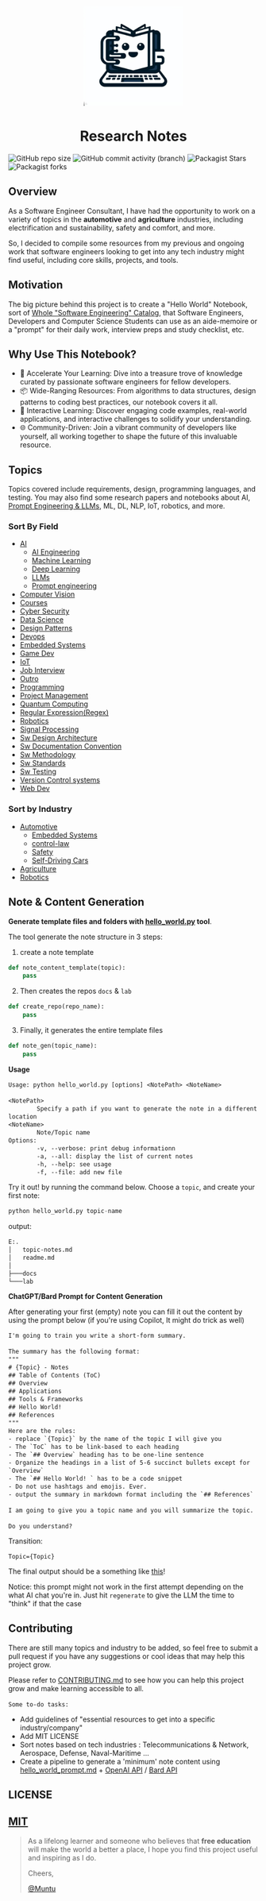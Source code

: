 <p align="center" width="100%">
    <img src="./outro/logo.jpg" width="200" style="border:0px solid #FFFFFF; padding:1px; margin:1px">
</p>

<h1 align="center" width="100%"> Research Notes</h1>

![GitHub repo size](https://img.shields.io/github/repo-size/afondiel/research-notes) ![GitHub commit activity (branch)](https://img.shields.io/github/commit-activity/t/afondiel/research-notes/master) ![Packagist Stars](https://img.shields.io/github/stars/afondiel/research-notes.svg) ![Packagist forks](https://img.shields.io/github/forks/afondiel/research-notes.svg) 

## Overview

As a Software Engineer Consultant, I have had the opportunity to work on a variety of topics in the **automotive** and **agriculture** industries, including electrification and sustainability, safety and comfort, and more.

So, I decided to compile some resources from my previous and ongoing work that software engineers looking to get into any tech industry might find useful, including core skills, projects, and tools.

## Motivation

The big picture behind this project is to create a "Hello World" Notebook, sort of [Whole "Software Engineering" Catalog](https://en.wikipedia.org/wiki/Whole_Earth_Catalog), that Software Engineers, Developers and Computer Science Students can use as an aide-memoire or a "prompt" for their daily work, interview preps and study checklist, etc.

## Why Use This Notebook?

- 🚀 Accelerate Your Learning: Dive into a treasure trove of knowledge curated by passionate software engineers for fellow developers.
- 📦 Wide-Ranging Resources: From algorithms to data structures, design patterns to coding best practices, our notebook covers it all.
- 📝 Interactive Learning: Discover engaging code examples, real-world applications, and interactive challenges to solidify your understanding.
- 🌐 Community-Driven: Join a vibrant community of developers like yourself, all working together to shape the future of this invaluable resource.


## Topics 

Topics covered include requirements, design, programming languages, and testing. You may also find some research papers and notebooks about AI, [Prompt Engineering & LLMs](https://github.com/afondiel/ChatGPT-Prompt-Engineering-DeepLearningAI), ML, DL, NLP, IoT, robotics, and more.

### Sort By Field

- [AI](https://github.com/afondiel/research-notes/tree/master/ai)
  - [AI Engineering](https://github.com/afondiel/research-notes/tree/master/ai/ai-engineering-notes)
  - [Machine Learning](https://github.com/afondiel/research-notes/tree/master/ai/ml-notes)
  - [Deep Learning](https://github.com/afondiel/research-notes/tree/master/ai/deep-learning-notes)
  - [LLMs](https://github.com/afondiel/research-notes/tree/master/ai/llm-notes)
  - [Prompt engineering](https://github.com/afondiel/research-notes/tree/master/ai/prompt-engineering-notes)
- [Computer Vision](https://github.com/afondiel/research-notes/tree/master/computer-vision-notes)
- [Courses](https://github.com/afondiel/research-notes/tree/master/control-law)
- [Cyber Security](https://github.com/afondiel/research-notes/tree/master/courses)
- [Data Science](https://github.com/afondiel/research-notes/tree/master/datascience-notes)
- [Design Patterns](https://github.com/afondiel/research-notes/tree/master/design-patterns-notes)
- [Devops](https://github.com/afondiel/research-notes/tree/master/devops-notes)
- [Embedded Systems](https://github.com/afondiel/research-notes/tree/master/embedded-systems)
- [Game Dev](https://github.com/afondiel/research-notes/tree/master/gamedev-notes)
- [IoT](https://github.com/afondiel/research-notes/tree/master/iot)
- [Job Interview](https://github.com/afondiel/research-notes/tree/master/job-interview-notes)
- [Outro](https://github.com/afondiel/research-notes/tree/master/outro)
- [Programming](https://github.com/afondiel/research-notes/tree/master/programming)
- [Project Management](https://github.com/afondiel/research-notes/tree/master/project-management)
- [Quantum Computing](https://github.com/afondiel/research-notes/tree/master/quantum-computing)
- [Regular Expression(Regex)](https://github.com/afondiel/research-notes/tree/master/regex-notes)
- [Robotics](https://github.com/afondiel/research-notes/tree/master/robotics)
- [Signal Processing](https://github.com/afondiel/research-notes/tree/master/signal-processing)
- [Sw Design Architecture](https://github.com/afondiel/research-notes/tree/master/sw-design-architecture)
- [Sw Documentation Convention](https://github.com/afondiel/research-notes/tree/master/sw-documentation-convention)
- [Sw Methodology](https://github.com/afondiel/research-notes/tree/master/sw-methodology)
- [Sw Standards](https://github.com/afondiel/research-notes/tree/master/sw-standards)
- [Sw Testing](https://github.com/afondiel/research-notes/tree/master/sw-testing)
- [Version Control systems](https://github.com/afondiel/research-notes/tree/master/vcs)
- [Web Dev](https://github.com/afondiel/research-notes/tree/master/web)

### Sort by Industry

- [Automotive](https://github.com/afondiel/research-notes/tree/master/automotive)
  - [Embedded Systems](https://github.com/afondiel/research-notes/tree/master/embedded-systems)
  - [control-law](https://github.com/afondiel/research-notes/tree/master/control-law)
  - [Safety](https://github.com/afondiel/research-notes/tree/master/automotive/safety)
  - [Self-Driving Cars](https://github.com/afondiel/research-notes/tree/master/automotive/self-driving)
- [Agriculture](https://github.com/afondiel/research-notes/tree/master/agriculture)
- [Robotics](https://github.com/afondiel/research-notes/tree/master/robotics)

## Note & Content Generation

**Generate template files and folders with [hello_world.py](hello_world.py) tool**. 

The tool generate the note structure in 3 steps:

1. create a note template 

```python
def note_content_template(topic):
    pass
```
2. Then creates the repos `docs` & `lab` 

```python
def create_repo(repo_name):
    pass
```
3. Finally, it generates the entire template files

```python
def note_gen(topic_name):
    pass
```
**Usage**
```
Usage: python hello_world.py [options] <NotePath> <NoteName>

<NotePath>
        Specify a path if you want to generate the note in a different location
<NoteName>
        Note/Topic name
Options:
        -v, --verbose: print debug informationn
        -a, --all: display the list of current notes
        -h, --help: see usage
        -f, --file: add new file
```

Try it out! by running the command below. Choose a `topic`, and create your first note:

```python
python hello_world.py topic-name
```

output:

```
E:.
│   topic-notes.md
│   readme.md
│
├───docs
└───lab
```

**ChatGPT/Bard Prompt for Content Generation**

After generating your first (empty) note you can fill it out the content by using the prompt below (if you're using Copilot, It might do trick as well)

```
I'm going to train you write a short-form summary.

The summary has the following format: 
"""
# {Topic} - Notes
## Table of Contents (ToC)
## Overview
## Applications
## Tools & Frameworks
## Hello World!
## References
"""
Here are the rules: 
- replace `{Topic}` by the name of the topic I will give you 
- The `ToC` has to be link-based to each heading
- The `## Overview` heading has to be one-line sentence
- Organize the headings in a list of 5-6 succinct bullets except for `Overview`  
- The `## Hello World! ` has to be a code snippet
- Do not use hashtags and emojis. Ever.
- output the summary in markdown format including the `## References`

I am going to give you a topic name and you will summarize the topic.

Do you understand?
```

Transition:

```
Topic={Topic}
``` 

The final output should be a something like [this](./ai/agi-notes/)!

Notice: this prompt might not work in the first attempt depending on the what AI chat you're in. Just hit `regenerate` to give the LLM the time to "think" if that the case

## Contributing

There are still many topics and industry to be added, so feel free to submit a pull request if you have any suggestions or cool ideas that may help this project grow.

Please refer to [CONTRIBUTING.md](./CONTRIBUTING.md) to see how you can help this project grow and make learning accessible to all.


`Some to-do tasks:`

- Add guidelines of "essential resources to get into a specific industry/company"
- Add MIT LICENSE
- Sort notes based on tech industries : Telecommunications & Network, Aerospace, Defense, Naval-Maritime ...
- Create a pipeline to generate a 'minimum' note content using [hello_world_prompt.md](./hello_world_prompt.md) + [OpenAI API](https://openai.com/blog/openai-api) / [Bard API ](https://www.googlecloudcommunity.com/gc/AI-ML/Google-Bard-API/m-p/538517#M1526)  

## LICENSE

[MIT](https://en.wikipedia.org/wiki/MIT_License)
--

>As a lifelong learner and someone who believes that **free education** will make the world a better a place, I hope you find this project useful and inspiring as I do.
>
>Cheers,
>
>[@Muntu](https://github.com/afondiel)



